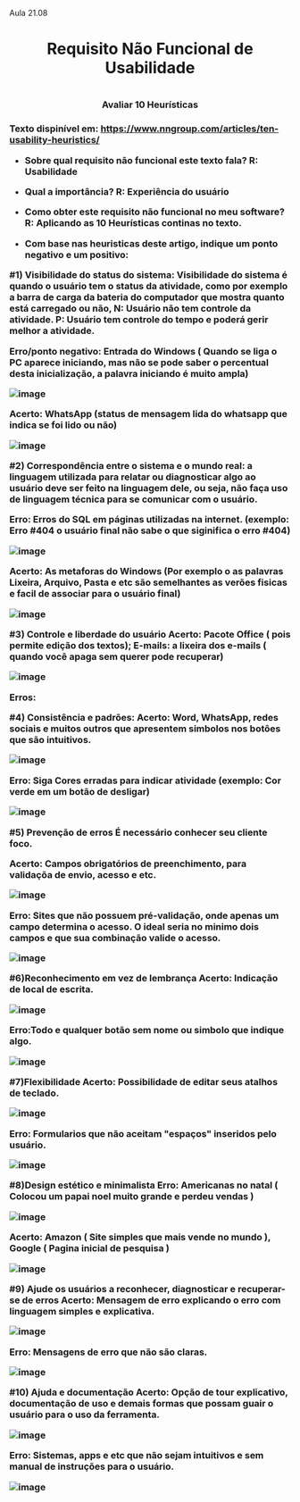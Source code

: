 Aula 21.08

# <h1 align='center'> Requisito Não Funcional de Usabilidade <h1/> 
<h3 align='center'> Avaliar 10 Heurísticas <h3/> 

Texto dispinível em: https://www.nngroup.com/articles/ten-usability-heuristics/

- Sobre qual requisito não funcional este texto fala?
R: Usabilidade

- Qual a importância?
R: Experiência do usuário

- Como obter este requisito não funcional no meu software?
R: Aplicando as 10 Heurísticas continas no texto.

- Com base nas heuristicas deste artigo, indique um ponto negativo e um positivo:

#1) Visibilidade do status do sistema: Visibilidade do sistema é quando o usuário tem o status da atividade, como por exemplo a barra de carga da bateria do computador que mostra quanto está carregado ou não,
N: Usuário não tem controle da atividade.
P: Usuário tem controle do tempo e poderá gerir melhor a atividade.

Erro/ponto negativo: Entrada do Windows ( Quando se liga o PC aparece iniciando, mas não se pode saber o percentual desta inicialização, a palavra iniciando é muito ampla)

![image](https://github.com/Amandavannuccic/Bertoti_Engenharia_de_Software-Fatec/assets/127263243/e27db3b7-2803-44b2-b721-8c7cbefb0ba0)


Acerto: WhatsApp (status de mensagem lida do whatsapp que indica se foi lido ou não)

![image](https://github.com/Amandavannuccic/Bertoti_Engenharia_de_Software-Fatec/assets/127263243/94a5f7f7-c587-4359-ab15-f1e87c355ce6)

#2) Correspondência entre o sistema e o mundo real: a linguagem utilizada para relatar ou diagnosticar algo ao usuário deve ser feito na linguagem dele, ou seja, não faça uso de linguagem técnica para se comunicar com o usuário.

Erro: Erros do SQL em páginas utilizadas na internet. (exemplo: Erro #404 o usuário final não sabe o que siginifica o erro #404)

![image](https://github.com/Amandavannuccic/Bertoti_Engenharia_de_Software-Fatec/assets/127263243/4eadd8b1-917c-46c0-a5af-0bdf6be9d1db) 

Acerto: As metaforas do Windows (Por exemplo o as palavras Lixeira, Arquivo, Pasta e etc são semelhantes as verões fisicas e facil de associar para o usuário final) 

![image](https://github.com/Amandavannuccic/Bertoti_Engenharia_de_Software-Fatec/assets/127263243/f2221b55-ce8d-473f-a5d7-8d13302e052e)



#3) Controle e liberdade do usuário
Acerto: Pacote Office ( pois permite edição dos textos); E-mails: a lixeira dos e-mails ( quando você apaga sem querer pode recuperar)

![image](https://github.com/Amandavannuccic/Bertoti_Engenharia_de_Software-Fatec/assets/127263243/dc470893-69ad-4ff6-8671-5e54d429c75e)

Erros: 

#4) Consistência e padrões:
Acerto: Word, WhatsApp, redes sociais e muitos outros que apresentem simbolos nos botôes que são intuitivos.

![image](https://github.com/Amandavannuccic/Bertoti_Engenharia_de_Software-Fatec/assets/127263243/7ca2effe-b4e2-420d-a57a-7bbce7d48d8b)

Erro: Siga Cores erradas para indicar atividade (exemplo: Cor verde em um botão de desligar)

![image](https://github.com/Amandavannuccic/Bertoti_Engenharia_de_Software-Fatec/assets/127263243/b83b089e-485f-4884-9f0f-25bdf1d467ba)

#5) Prevenção de erros
É necessário conhecer seu cliente foco.

Acerto:  Campos obrigatórios de preenchimento, para validaçõa de envio, acesso e etc.

![image](https://github.com/Amandavannuccic/Bertoti_Engenharia_de_Software-Fatec/assets/127263243/8ddb1597-0709-4353-8436-a435e13ec7d8)


Erro: Sites que não possuem pré-validação, onde apenas um campo determina o acesso. O ideal seria no minimo dois campos e que sua combinação valide o acesso.

![image](https://github.com/Amandavannuccic/Bertoti_Engenharia_de_Software-Fatec/assets/127263243/385dbd7b-eb75-4380-a043-5db1c89462b8)


#6)Reconhecimento em vez de lembrança
Acerto: Indicação de local de escrita.

![image](https://github.com/Amandavannuccic/Bertoti_Engenharia_de_Software-Fatec/assets/127263243/23eeeaf7-14e9-4b24-9b4b-172976550cf6)

Erro:Todo e qualquer botão sem nome ou simbolo que indique algo.

![image](https://github.com/Amandavannuccic/Bertoti_Engenharia_de_Software-Fatec/assets/127263243/7806bbec-3a65-4a52-b085-60c11ca02cac)

#7)Flexibilidade
Acerto: Possibilidade de editar seus atalhos de teclado.

![image](https://github.com/Amandavannuccic/Bertoti_Engenharia_de_Software-Fatec/assets/127263243/e3324179-2104-4627-8d05-1a210b815eca)

Erro: Formularios que não aceitam "espaços" inseridos pelo usuário.

![image](https://github.com/Amandavannuccic/Bertoti_Engenharia_de_Software-Fatec/assets/127263243/f616404a-bce0-4f77-b36a-1055ff7a3f9d)


#8)Design estético e minimalista
Erro: Americanas no natal ( Colocou um papai noel muito grande e perdeu vendas )

![image](https://github.com/Amandavannuccic/Bertoti_Engenharia_de_Software-Fatec/assets/127263243/ff92fd52-2481-4bf3-935c-2298924d5682)

Acerto: Amazon ( Site simples que mais vende no mundo ), Google ( Pagina inicial de pesquisa )

![image](https://github.com/Amandavannuccic/Bertoti_Engenharia_de_Software-Fatec/assets/127263243/a7560a56-ce36-439d-b9fc-e7ac1c6660e6)

#9) Ajude os usuários a reconhecer, diagnosticar e recuperar-se de erros
Acerto: Mensagem de erro explicando o erro com linguagem simples e explicativa.

![image](https://github.com/Amandavannuccic/Bertoti_Engenharia_de_Software-Fatec/assets/127263243/add9e8c5-f895-4ff7-af0d-1cb52c4f48e6)


Erro: Mensagens de erro que não são claras.

![image](https://github.com/Amandavannuccic/Bertoti_Engenharia_de_Software-Fatec/assets/127263243/468ba810-059a-4b16-a64d-0a0313728d7b)



#10) Ajuda e documentação
Acerto: Opção de tour explicativo, documentação de uso e demais formas que possam guair o usuário para o uso da ferramenta.

![image](https://github.com/Amandavannuccic/Bertoti_Engenharia_de_Software-Fatec/assets/127263243/b5a8a154-62bf-469e-86e0-dd6663445409)


Erro: Sistemas, apps e etc que não sejam intuitivos e sem manual de instruções para o usuário.

![image](https://github.com/Amandavannuccic/Bertoti_Engenharia_de_Software-Fatec/assets/127263243/2f83495b-eb54-43f7-bd60-02895e26861b)

